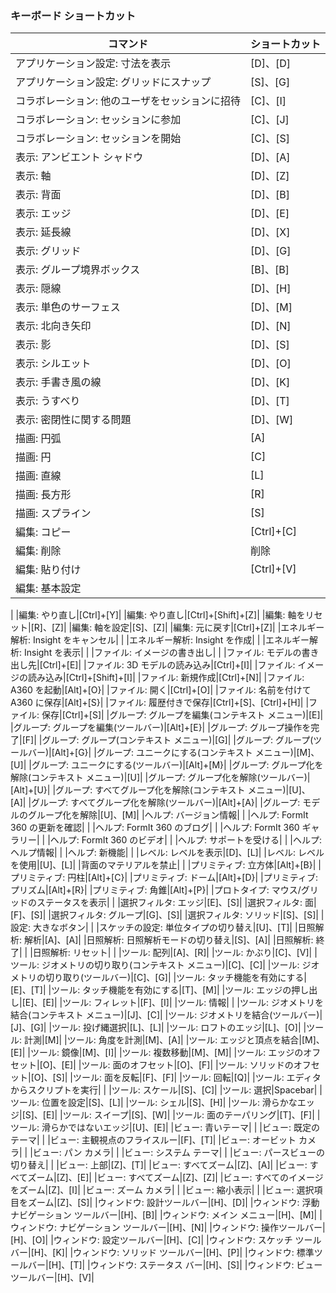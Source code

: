 

### キーボード ショートカット

|コマンド|ショートカット|
| -- | -- |
|アプリケーション設定: 寸法を表示|[D]、[D]|
|アプリケーション設定: グリッドにスナップ|[S]、[G]|
|コラボレーション: 他のユーザをセッションに招待|[C]、[I]|
|コラボレーション: セッションに参加|[C]、[J]|
|コラボレーション: セッションを開始|[C]、[S]|
|表示: アンビエント シャドウ|[D]、[A]|
|表示: 軸|[D]、[Z]|
|表示: 背面|[D]、[B]|
|表示: エッジ|[D]、[E]|
|表示: 延長線|[D]、[X]|
|表示: グリッド|[D]、[G]|
|表示: グループ境界ボックス|[B]、[B]|
|表示: 隠線|[D]、[H]|
|表示: 単色のサーフェス|[D]、[M]|
|表示: 北向き矢印|[D]、[N]|
|表示: 影|[D]、[S]|
|表示: シルエット|[D]、[O]|
|表示: 手書き風の線|[D]、[K]|
|表示: うすべり|[D]、[T]|
|表示: 密閉性に関する問題|[D]、[W]|
|描画: 円弧|[A]|
|描画: 円|[C]|
|描画: 直線|[L]|
|描画: 長方形|[R]|
|描画: スプライン|[S]|
|編集: コピー|[Ctrl]+[C]|
|編集: 削除|削除|
|編集: 貼り付け|[Ctrl]+[V]|
|編集: 基本設定|
|
|編集: やり直し|[Ctrl]+[Y]|
|編集: やり直し|[Ctrl]+[Shift]+[Z]|
|編集: 軸をリセット|[R]、[Z]|
|編集: 軸を設定|[S]、[Z]|
|編集: 元に戻す|[Ctrl]+[Z]|
|エネルギー解析: Insight をキャンセル|
|
|エネルギー解析: Insight を作成|
|
|エネルギー解析: Insight を表示|
|
|ファイル: イメージの書き出し|
|
|ファイル: モデルの書き出し先|[Ctrl]+[E]|
|ファイル: 3D モデルの読み込み|[Ctrl]+[I]|
|ファイル: イメージの読み込み|[Ctrl]+[Shift]+[I]|
|ファイル: 新規作成|[Ctrl]+[N]|
|ファイル: A360 を起動|[Alt]+[O}|
|ファイル: 開く|[Ctrl]+[O]|
|ファイル: 名前を付けて A360 に保存|[Alt]+[S}|
|ファイル: 履歴付きで保存|[Ctrl]+[S]、[Ctrl]+[H]|
|ファイル: 保存|[Ctrl]+[S]|
|グループ: グループを編集(コンテキスト メニュー)|[E]|
|グループ: グループを編集(ツールバー)|[Alt]+[E}|
|グループ: グループ操作を完了|[F]|
|グループ: グループ(コンテキスト メニュー)|[G]|
|グループ: グループ(ツールバー)|[Alt]+[G}|
|グループ: ユニークにする(コンテキスト メニュー)|[M]、[U]|
|グループ: ユニークにする(ツールバー)|[Alt]+[M}|
|グループ: グループ化を解除(コンテキスト メニュー)|[U]|
|グループ: グループ化を解除(ツールバー)|[Alt]+[U}|
|グループ: すべてグループ化を解除(コンテキスト メニュー)|[U]、[A]|
|グループ: すべてグループ化を解除(ツールバー)|[Alt]+[A}|
|グループ: モデルのグループ化を解除|[U]、[M]|
|ヘルプ: バージョン情報|
|
|ヘルプ: FormIt 360 の更新を確認|
|
|ヘルプ: FormIt 360 のブログ|
|
|ヘルプ: FormIt 360 ギャラリー|
|
|ヘルプ: FormIt 360 のビデオ|
|
|ヘルプ: サポートを受ける|
|
|ヘルプ: ヘルプ情報|
|
|ヘルプ: 新機能|
|
|レベル: レベルを表示|[D]、[L]|
|レベル: レベルを使用|[U]、[L]|
|背面のマテリアルを禁止|
|
|プリミティブ: 立方体|[Alt]+[B}|
|プリミティブ: 円柱|[Alt]+[C}|
|プリミティブ: ドーム|[Alt]+[D}|
|プリミティブ: プリズム|[Alt]+[R}|
|プリミティブ: 角錐|[Alt]+[P}|
|プロトタイプ: マウス/グリッドのステータスを表示|
|
|選択フィルタ: エッジ|[E]、[S]|
|選択フィルタ: 面|[F]、[S]|
|選択フィルタ: グループ|[G]、[S]|
|選択フィルタ: ソリッド|[S]、[S]|
|設定: 大きなボタン|
|
|スケッチの設定: 単位タイプの切り替え|[U]、[T]|
|日照解析: 解析|[A]、[A]|
|日照解析: 日照解析モードの切り替え|[S]、[A]|
|日照解析: 終了|
|
|日照解析: リセット|
|
|ツール: 配列|[A]、[R]|
|ツール: かぶり|[C]、[V]|
|ツール: ジオメトリの切り取り(コンテキスト メニュー)|[C]、[C]|
|ツール: ジオメトリの切り取り(ツールバー)|[C]、[G]|
|ツール: タッチ機能を有効にする|[E]、[T]|
|ツール: タッチ機能を有効にする|[T]、[M]|
|ツール: エッジの押し出し|[E]、[E]|
|ツール: フィレット|[F]、[I]|
|ツール: 情報|
|
|ツール: ジオメトリを結合(コンテキスト メニュー)|[J]、[C]|
|ツール: ジオメトリを結合(ツールバー)|[J]、[G]|
|ツール: 投げ縄選択|[L]、[L]|
|ツール: ロフトのエッジ|[L]、[O]|
|ツール: 計測|[M]|
|ツール: 角度を計測|[M]、[A]|
|ツール: エッジと頂点を結合|[M]、[E]|
|ツール: 鏡像|[M]、[I]|
|ツール: 複数移動|[M]、[M]|
|ツール: エッジのオフセット|[O]、[E]|
|ツール: 面のオフセット|[O]、[F]|
|ツール: ソリッドのオフセット|[O]、[S]|
|ツール: 面を反転|[F]、[F]|
|ツール: 回転|[Q]|
|ツール: エディタからスクリプトを実行|
|
|ツール: スケール|[S]、[C]|
|ツール: 選択|Spacebar|
|ツール: 位置を設定|[S]、[L]|
|ツール: シェル|[S]、[H]|
|ツール: 滑らかなエッジ|[S]、[E]|
|ツール: スイープ|[S]、[W]|
|ツール: 面のテーパリング|[T]、[F]|
|ツール: 滑らかではないエッジ|[U]、[E]|
|ビュー: 青いテーマ|
|
|ビュー: 既定のテーマ|
|
|ビュー: 主観視点のフライスルー|[F]、[T]|
|ビュー: オービット カメラ|
|
|ビュー: パン カメラ|
|
|ビュー: システム テーマ|
|
|ビュー: パースビューの切り替え|
|
|ビュー: 上部|[Z]、[T]|
|ビュー: すべてズーム|[Z]、[A]|
|ビュー: すべてズーム|[Z]、[E]|
|ビュー: すべてズーム|[Z]、[Z]|
|ビュー: すべてのイメージをズーム|[Z]、[I]|
|ビュー: ズーム カメラ|
|
|ビュー: 縮小表示|
|
|ビュー: 選択項目をズーム|[Z]、[S]|
|ウィンドウ: 設計ツールバー|[H]、[D]|
|ウィンドウ: 浮動ナビゲーション ツールバー|[H]、[B]|
|ウィンドウ: メイン メニュー|[H]、[M]|
|ウィンドウ: ナビゲーション ツールバー|[H]、[N]|
|ウィンドウ: 操作ツールバー|[H]、[O]|
|ウィンドウ: 設定ツールバー|[H]、[C]|
|ウィンドウ: スケッチ ツールバー|[H]、[K]|
|ウィンドウ: ソリッド ツールバー|[H]、[P]|
|ウィンドウ: 標準ツールバー|[H]、[T]|
|ウィンドウ: ステータス バー|[H]、[S]|
|ウィンドウ: ビュー ツールバー|[H]、[V]|

